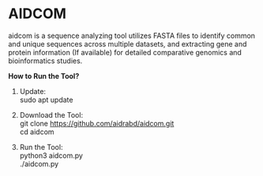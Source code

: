 # AIDCOM
aidcom is a sequence analyzing tool utilizes FASTA files to identify common and unique sequences across multiple datasets, and extracting gene and protein information (If available) for detailed comparative genomics and bioinformatics studies.

**How to Run the Tool?**

1. Update: <br>
sudo apt update

2. Download the Tool: <br>
git clone https://github.com/aidrabd/aidcom.git <br>
cd aidcom

3. Run the Tool: <br>
python3 aidcom.py <br>
./aidcom.py
